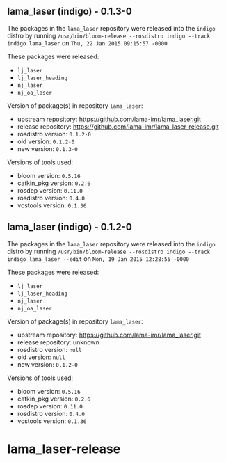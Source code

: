 ## lama_laser (indigo) - 0.1.3-0

The packages in the `lama_laser` repository were released into the `indigo` distro by running `/usr/bin/bloom-release --rosdistro indigo --track indigo lama_laser` on `Thu, 22 Jan 2015 09:15:57 -0000`

These packages were released:
- `lj_laser`
- `lj_laser_heading`
- `nj_laser`
- `nj_oa_laser`

Version of package(s) in repository `lama_laser`:
- upstream repository: https://github.com/lama-imr/lama_laser.git
- release repository: https://github.com/lama-imr/lama_laser-release.git
- rosdistro version: `0.1.2-0`
- old version: `0.1.2-0`
- new version: `0.1.3-0`

Versions of tools used:
- bloom version: `0.5.16`
- catkin_pkg version: `0.2.6`
- rosdep version: `0.11.0`
- rosdistro version: `0.4.0`
- vcstools version: `0.1.36`


## lama_laser (indigo) - 0.1.2-0

The packages in the `lama_laser` repository were released into the `indigo` distro by running `/usr/bin/bloom-release --rosdistro indigo --track indigo lama_laser --edit` on `Mon, 19 Jan 2015 12:28:55 -0000`

These packages were released:
- `lj_laser`
- `lj_laser_heading`
- `nj_laser`
- `nj_oa_laser`

Version of package(s) in repository `lama_laser`:
- upstream repository: https://github.com/lama-imr/lama_laser.git
- release repository: unknown
- rosdistro version: `null`
- old version: `null`
- new version: `0.1.2-0`

Versions of tools used:
- bloom version: `0.5.16`
- catkin_pkg version: `0.2.6`
- rosdep version: `0.11.0`
- rosdistro version: `0.4.0`
- vcstools version: `0.1.36`


# lama_laser-release
